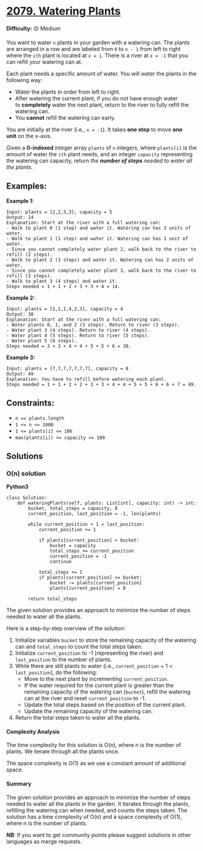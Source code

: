 # [2079. Watering Plants](https://leetcode.com/problems/watering-plants/)

**Difficulty:** :yellow_circle: Medium

You want to water `n` plants in your garden with a watering can. The plants are arranged in a row and are labeled from `0` to `n - 1` from left to right where the `ith` plant is located at `x = i`. There is a river at `x = -1` that you can refill your watering can at.

Each plant needs a specific amount of water. You will water the plants in the following way:

- Water the plants in order from left to right.
- After watering the current plant, if you do not have enough water to **completely** water the next plant, return to the river to fully refill the watering can.
- You **cannot** refill the watering can early.

You are initially at the river (i.e., `x = -1`). It takes **one step** to move **one unit** on the x-axis.

Given a **0-indexed** integer array `plants` of `n` integers, where `plants[i]` is the amount of water the `ith` plant needs, and an integer `capacity` representing the watering can capacity, return *the **number of steps** needed to water all the plants*.


## Examples:

**Example 1:**

```
Input: plants = [2,2,3,3], capacity = 5
Output: 14
Explanation: Start at the river with a full watering can:
- Walk to plant 0 (1 step) and water it. Watering can has 3 units of water.
- Walk to plant 1 (1 step) and water it. Watering can has 1 unit of water.
- Since you cannot completely water plant 2, walk back to the river to refill (2 steps).
- Walk to plant 2 (3 steps) and water it. Watering can has 2 units of water.
- Since you cannot completely water plant 3, walk back to the river to refill (3 steps).
- Walk to plant 3 (4 steps) and water it.
Steps needed = 1 + 1 + 2 + 3 + 3 + 4 = 14.

```

**Example 2:**

```
Input: plants = [1,1,1,4,2,3], capacity = 4
Output: 30
Explanation: Start at the river with a full watering can:
- Water plants 0, 1, and 2 (3 steps). Return to river (3 steps).
- Water plant 3 (4 steps). Return to river (4 steps).
- Water plant 4 (5 steps). Return to river (5 steps).
- Water plant 5 (6 steps).
Steps needed = 3 + 3 + 4 + 4 + 5 + 5 + 6 = 30.

```

**Example 3:**

```
Input: plants = [7,7,7,7,7,7,7], capacity = 8
Output: 49
Explanation: You have to refill before watering each plant.
Steps needed = 1 + 1 + 2 + 2 + 3 + 3 + 4 + 4 + 5 + 5 + 6 + 6 + 7 = 49.

```


## Constraints:

- `n == plants.length`
- `1 <= n <= 1000`
- `1 <= plants[i] <= 106`
- `max(plants[i]) <= capacity <= 109`


## Solutions

### O(n) solution 

**Python3**

```python3
class Solution:
    def wateringPlants(self, plants: List[int], capacity: int) -> int:
        bucket, total_steps = capacity, 0
        current_position, last_position = -1, len(plants)

        while current_position + 1 < last_position:
            current_position += 1 

            if plants[current_position] > bucket:
                bucket = capacity
                total_steps += current_position
                current_position = -1
                continue

            total_steps += 1
            if plants[current_position] <= bucket:
                bucket -= plants[current_position]
                plants[current_position] = 0

        return total_steps
```

The given solution provides an approach to minimize the number of steps needed to water all the plants.

Here is a step-by-step overview of the solution:

1. Initialize variables `bucket` to store the remaining capacity of the watering can and `total_steps` to count the total steps taken.
2. Initialize `current_position` to -1 (representing the river) and `last_position` to the number of plants.
3. While there are still plants to water (i.e., `current_position` + 1 < `last_position`), do the following:
   - Move to the next plant by incrementing `current_position`.
   - If the water required for the current plant is greater than the remaining capacity of the watering can (`bucket`), refill the watering can at the river and reset `current_position` to -1.
   - Update the total steps based on the position of the current plant.
   - Update the remaining capacity of the watering can.
4. Return the total steps taken to water all the plants.

#### Complexity Analysis

The time complexity for this solution is O(n), where n is the number of plants. We iterate through all the plants once.

The space complexity is O(1) as we use a constant amount of additional space.

#### Summary

The given solution provides an approach to minimize the number of steps needed to water all the plants in the garden. It iterates through the plants, refilling the watering can when needed, and counts the steps taken. The solution has a time complexity of O(n) and a space complexity of O(1), where n is the number of plants.

***NB***: If you want to get community points please suggest solutions in other languages as merge requests.
